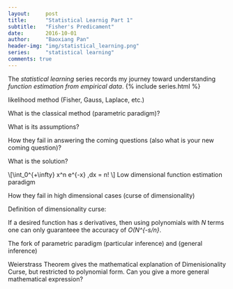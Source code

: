 ```yaml
---
layout:     post
title:      "Statistical Learnig Part 1"
subtitle:   "Fisher's Predicament"
date:       2016-10-01
author:     "Baoxiang Pan"
header-img: "img/statistical_learning.png"
series:     "statistical learning"
comments: true
---
```

The _statistical learning_ series records my journey toward understanding _function estimation from empirical data_.
{% include series.html %}


likelihood method (Fisher, Gauss, Laplace, etc.)

What is the classical method (parametric paradigm)?

What is its assumptions?

How they fail in answering the coming questions (also what is your new coming question)?

What is the solution?

\\[\int_0^{+\infty} x^n e^{-x} \,dx = n! \\] 
Low dimensional function estimation paradigm

How they fail in high dimensional cases (curse of dimensionality)

Definition of dimensionality curse:

If a desired function has _s_ derivatives, then using polynomials with _N_ terms one can only guaranteee the accuracy of _O(N^{-s/n}_. 


The fork of parametric paradigm (particular inference) 
and  (general inference)

Weierstrass Theorem gives the mathematical explanation of Dimenisionality Curse, but restricted to polynomial form. Can you give a more general mathematical expression?






